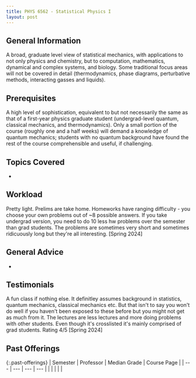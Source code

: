 ```yaml
---
title: PHYS 6562 - Statistical Physics I
layout: post
---
```


<link rel="stylesheet" href="/main.css">

## General Information

A broad, graduate level view of statistical mechanics, with applications to not only physics and chemistry, but to computation, mathematics, dynamical and complex systems, and biology. Some traditional focus areas will not be covered in detail (thermodynamics, phase diagrams, perturbative methods, interacting gasses and liquids).  


## Prerequisites

A high level of sophistication, equivalent to but not necessarily the same as that of a first-year physics graduate student (undergrad-level quantum, classical mechanics, and thermodynamics). Only a small portion of the course (roughly one and a half weeks) will demand a knowledge of quantum mechanics; students with no quantum background have found the rest of the course comprehensible and useful, if challenging.
## Topics Covered

  - 

## Workload

Pretty light. Prelims are take home. Homeworks have ranging difficulty - you choose your own problems out of ~8 possible answers. If you take undergrad version, you need to do 10 less hw problems over the semester than grad students. The problems are sometimes very short and sometimes ridicuously long but they're all interesting. [Spring 2024]

## General Advice

  - 

## Testimonials

A fun class if nothing else. It definitley assumes background in statistics, quantum mechanics, classical mechanics etc. But that isn't to say you won't do well if you haven't been exposed to these before but you might not get as much from it. The lectures are less lectures and more doing problems with other students. Even though it's crosslisted it's mainly comprised of grad students. Rating 4/5 [Spring 2024]


## Past Offerings

{:.past-offerings}
| Semester | Professor | Median Grade | Course Page |
| --- | --- | --- | --- |
|  |  |  |  |
